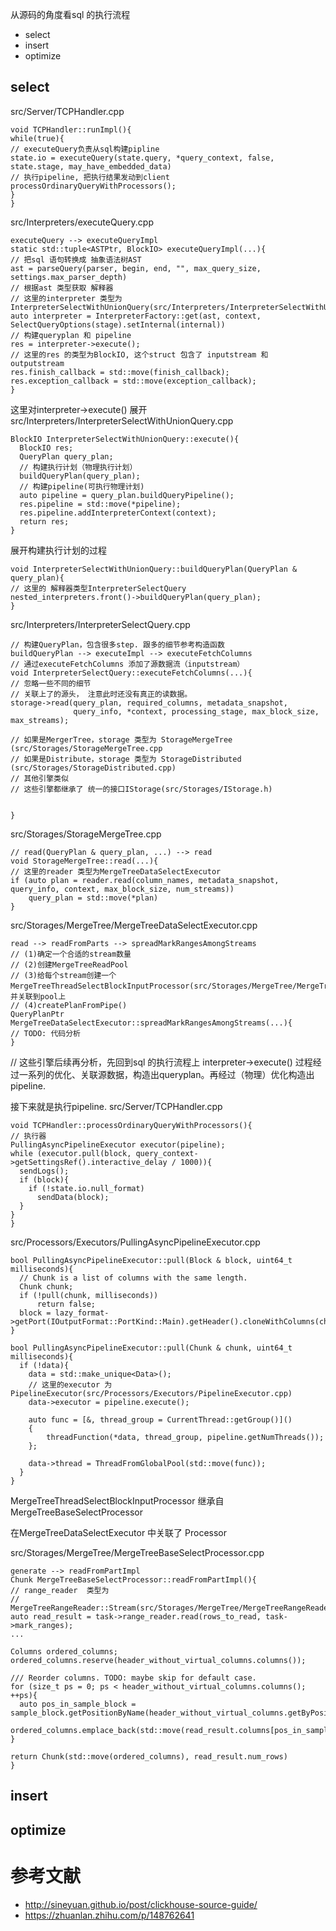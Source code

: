 从源码的角度看sql 的执行流程
* select
* insert
* optimize

## select
src/Server/TCPHandler.cpp
```
void TCPHandler::runImpl(){
while(true){
// executeQuery负责从sql构建pipline
state.io = executeQuery(state.query, *query_context, false, state.stage, may_have_embedded_data)
// 执行pipeline, 把执行结果发动到client
processOrdinaryQueryWithProcessors();
}
}
```
src/Interpreters/executeQuery.cpp
```
executeQuery --> executeQueryImpl
static std::tuple<ASTPtr, BlockIO> executeQueryImpl(...){
// 把sql 语句转换成 抽象语法树AST
ast = parseQuery(parser, begin, end, "", max_query_size, settings.max_parser_depth)
// 根据ast 类型获取 解释器
// 这里的interpreter 类型为InterpreterSelectWithUnionQuery(src/Interpreters/InterpreterSelectWithUnionQuery.cpp)
auto interpreter = InterpreterFactory::get(ast, context, SelectQueryOptions(stage).setInternal(internal))
// 构建queryplan 和 pipeline
res = interpreter->execute();
// 这里的res 的类型为BlockIO, 这个struct 包含了 inputstream 和 outputstream
res.finish_callback = std::move(finish_callback);
res.exception_callback = std::move(exception_callback);
}
```
这里对interpreter->execute() 展开
src/Interpreters/InterpreterSelectWithUnionQuery.cpp
```
BlockIO InterpreterSelectWithUnionQuery::execute(){
  BlockIO res;
  QueryPlan query_plan;
  // 构建执行计划（物理执行计划）
  buildQueryPlan(query_plan);
  // 构建pipeline(可执行物理计划)
  auto pipeline = query_plan.buildQueryPipeline();
  res.pipeline = std::move(*pipeline);
  res.pipeline.addInterpreterContext(context);
  return res;
}
```
展开构建执行计划的过程
```
void InterpreterSelectWithUnionQuery::buildQueryPlan(QueryPlan & query_plan){
// 这里的 解释器类型InterpreterSelectQuery
nested_interpreters.front()->buildQueryPlan(query_plan);
}
```
src/Interpreters/InterpreterSelectQuery.cpp
```
// 构建QueryPlan，包含很多step. 跟多的细节参考构造函数
buildQueryPlan --> executeImpl --> executeFetchColumns
// 通过executeFetchColumns 添加了源数据流（inputstream）
void InterpreterSelectQuery::executeFetchColumns(...){
// 忽略一些不同的细节
// 关联上了的源头， 注意此时还没有真正的读数据。
storage->read(query_plan, required_columns, metadata_snapshot,
              query_info, *context, processing_stage, max_block_size, max_streams);

// 如果是MergerTree，storage 类型为 StorageMergeTree (src/Storages/StorageMergeTree.cpp
// 如果是Distribute，storage 类型为 StorageDistributed (src/Storages/StorageDistributed.cpp)
// 其他引擎类似
// 这些引擎都继承了 统一的接口IStorage(src/Storages/IStorage.h)


}              
```
src/Storages/StorageMergeTree.cpp
```
// read(QueryPlan & query_plan, ...) --> read
void StorageMergeTree::read(...){
// 这里的reader 类型为MergeTreeDataSelectExecutor
if (auto plan = reader.read(column_names, metadata_snapshot, query_info, context, max_block_size, num_streams))
    query_plan = std::move(*plan)
}
```
src/Storages/MergeTree/MergeTreeDataSelectExecutor.cpp
```
read --> readFromParts --> spreadMarkRangesAmongStreams
// (1)确定一个合适的stream数量
// (2)创建MergeTreeReadPool
// (3)给每个stream创建一个MergeTreeThreadSelectBlockInputProcessor(src/Storages/MergeTree/MergeTreeThreadSelectBlockInputProcessor.h)，并关联到pool上
// (4)createPlanFromPipe()
QueryPlanPtr MergeTreeDataSelectExecutor::spreadMarkRangesAmongStreams(...){
// TODO: 代码分析
}
```

// 这些引擎后续再分析，先回到sql 的执行流程上
interpreter->execute() 过程经过一系列的优化、关联源数据，构造出queryplan。再经过（物理）优化构造出pipeline.

接下来就是执行pipeline.
src/Server/TCPHandler.cpp
```
void TCPHandler::processOrdinaryQueryWithProcessors(){
// 执行器
PullingAsyncPipelineExecutor executor(pipeline);
while (executor.pull(block, query_context->getSettingsRef().interactive_delay / 1000)){
  sendLogs();
  if (block){
    if (!state.io.null_format)
      sendData(block);
  }
}
}
```
src/Processors/Executors/PullingAsyncPipelineExecutor.cpp
```
bool PullingAsyncPipelineExecutor::pull(Block & block, uint64_t milliseconds){
  // Chunk is a list of columns with the same length.
  Chunk chunk;
  if (!pull(chunk, milliseconds))
      return false;
  block = lazy_format->getPort(IOutputFormat::PortKind::Main).getHeader().cloneWithColumns(chunk.detachColumns());
}

bool PullingAsyncPipelineExecutor::pull(Chunk & chunk, uint64_t milliseconds){
  if (!data){
    data = std::make_unique<Data>();
    // 这里的executor 为PipelineExecutor(src/Processors/Executors/PipelineExecutor.cpp)
    data->executor = pipeline.execute();

    auto func = [&, thread_group = CurrentThread::getGroup()]()
    {
        threadFunction(*data, thread_group, pipeline.getNumThreads());
    };

    data->thread = ThreadFromGlobalPool(std::move(func));
  }
}
```

MergeTreeThreadSelectBlockInputProcessor 继承自 MergeTreeBaseSelectProcessor

在MergeTreeDataSelectExecutor 中关联了 Processor

src/Storages/MergeTree/MergeTreeBaseSelectProcessor.cpp
```
generate --> readFromPartImpl
Chunk MergeTreeBaseSelectProcessor::readFromPartImpl(){
// range_reader  类型为
// MergeTreeRangeReader::Stream(src/Storages/MergeTree/MergeTreeRangeReader.cpp)
auto read_result = task->range_reader.read(rows_to_read, task->mark_ranges);
...

Columns ordered_columns;
ordered_columns.reserve(header_without_virtual_columns.columns());

/// Reorder columns. TODO: maybe skip for default case.
for (size_t ps = 0; ps < header_without_virtual_columns.columns(); ++ps){
  auto pos_in_sample_block = sample_block.getPositionByName(header_without_virtual_columns.getByPosition(ps).name);
  ordered_columns.emplace_back(std::move(read_result.columns[pos_in_sample_block]));
}

return Chunk(std::move(ordered_columns), read_result.num_rows)
}
```

## insert

## optimize

# 参考文献
* http://sineyuan.github.io/post/clickhouse-source-guide/
* https://zhuanlan.zhihu.com/p/148762641